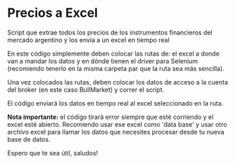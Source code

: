 # Precios a Excel
Script que extrae todos los precios de los instrumentos financieros del mercado argentino y los envía a un excel en tiempo real

En este código simplemente deben colocar las rutas de: el excel a donde van a mandar los datos y en dónde tienen el driver para Selenium (recomiendo tenerlo en la misma carpeta par que la ruta sea más sencilla).

Una vez colocados las rutas, deben colocar los datos de acceso a la cuenta del broker (en este caso BullMarket) y correr el script.

El código enviará los datos en tiempo real al excel seleccionado en la ruta. 

<b>Nota importante:</b> el código tirará error siempre que esté corriendo y el excel esté abierto. Recomiendo usar ese excel como 'data base' y usar otro archivo excel para llamar los datos que necesites procesar desde tu nueva base de datos.

Espero que te sea útil, saludos!
